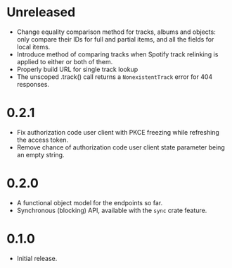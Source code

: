 # Unreleased
- Change equality comparison method for tracks, albums and objects: only compare their IDs for full and partial items, and all the fields for local items.
- Introduce method of comparing tracks when Spotify track relinking is applied to either or both of them.
- Properly build URL for single track lookup
- The unscoped .track() call returns a `NonexistentTrack` error for 404 responses.

# 0.2.1
- Fix authorization code user client with PKCE freezing while refreshing the access token.
- Remove chance of authorization code user client state parameter being an empty string.

# 0.2.0
- A functional object model for the endpoints so far.
- Synchronous (blocking) API, available with the `sync` crate feature.

# 0.1.0
- Initial release.